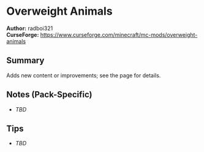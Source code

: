 # Overweight Animals

**Author:** radboi321  
**CurseForge:** https://www.curseforge.com/minecraft/mc-mods/overweight-animals

## Summary
Adds new content or improvements; see the page for details.

## Notes (Pack-Specific)
- _TBD_

## Tips
- _TBD_

